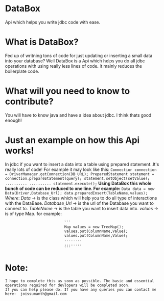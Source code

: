 # DataBox
Api which helps you write jdbc code with ease.

# What is DataBox?
Fed up of writning tons of code for just updating or inserting a small data into your database? Well DataBox is a Api which helps you do all jdbc operations with using really less lines of code. It mainly reduces the boilerplate code.

# What will you need to know to contribute?
You will have to know java and have a idea about jdbc. I think thats good enough!

# Just an example on how this Api works!
  In jdbc if you want to insert a data into a table using prepared statement..It's really lots of code! For example it may look like this:
          ```
               Connection connection = DriverManager.getConnection(DB_URL);
               PreparedStatement statement = connection.prepareStatement(query);
               statement.setObject(setValue);
               ..........
               ..........
               statement.execute();
          ```
**Using DataBox this whole bunch of code can be reduced to one line. For example:**
            ```
              Data data = new Data(Driver,Database_Url);
              data.preparedInsert(TableName,values);
            ```
 *Where*:
*Data* -> is the class which will help you to do all type of interactions with the DataBase.
*Database_Url* -> is the url of the Database you want to connect to.
*TableName* -> is the table you want to insert data into.
*values* -> is of type Map. for example:
                               
                               ```
                               Map values = new TreeMap();
                               values.put(ColumnName,Value);
                               values.put(ColumnName,Value);
                               ........
                               ........
                               ```
                               
# Note:
    I hope to complete this as soon as possible. The basic and essential operations required for devlopers will be completed soon.
    If you can help please do. If you have any queries you can contact me here:  joissumanth@gmail.com
            

